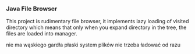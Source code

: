 ### Java File Browser

This project is rudimentary file browser, it implements lazy loading of visited directory which means that only when you expand directory in the tree, the files are loaded into manager.


nie ma wąskiego gardła
płaski system plików
nie trzeba ładować od razu


